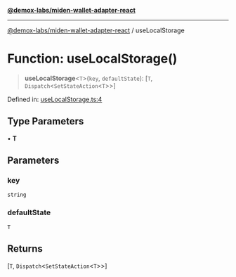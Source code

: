 [**@demox-labs/miden-wallet-adapter-react**](../README.md)

***

[@demox-labs/miden-wallet-adapter-react](../globals.md) / useLocalStorage

# Function: useLocalStorage()

> **useLocalStorage**\<`T`\>(`key`, `defaultState`): \[`T`, `Dispatch`\<`SetStateAction`\<`T`\>\>\]

Defined in: [useLocalStorage.ts:4](https://github.com/demox-labs/miden-wallet-adapter/blob/945eae693dfd04e72f79c45431d1d0335907d921/packages/core/react/useLocalStorage.ts#L4)

## Type Parameters

• **T**

## Parameters

### key

`string`

### defaultState

`T`

## Returns

\[`T`, `Dispatch`\<`SetStateAction`\<`T`\>\>\]
